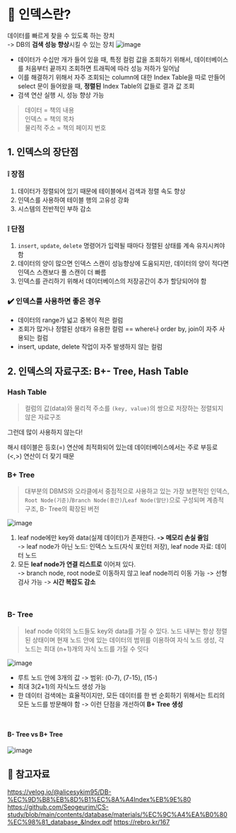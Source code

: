 # :bell: 인덱스란?
데이터를 빠르게 찾을 수 있도록 하는 장치<br>
-> DB의 **검색 성능 향상**시킬 수 있는 장치
![image](https://github.com/AucSuSu/CS-study/assets/75782242/95583edf-ed8a-47e9-b854-7b814cd14be6)

- 데이터가 수십만 개가 들어 있을 때, 특정 컬럼 값을 조회하기 위해서, 데이터베이스를 처음부터 끝까지 조회하면 트래픽에 따라 성능 저하가 일어남
- 이를 해결하기 위해서 자주 조회되는 column에 대한 Index Table을 따로 만들어 select 문이 들어왔을 때, **정렬된** Index Table의 값들로 결과 값 조회
- 검색 연산 실행 시, 성능 향상 가능

> 데이터 = 책의 내용<br>인덱스 = 책의 목차<br>물리적 주소 = 책의 페이지 번호




## 1. 인덱스의 장단점
### :grey_exclamation: 장점
1. 데이터가 정렬되어 있기 때문에 테이블에서 검색과 정렬 속도 향상
2. 인덱스를 사용하여 테이블 행의 고유성 강화
3. 시스템의 전반적인 부하 감소

### :grey_exclamation: 단점
1. `insert`, `update`, `delete` 명령어가 입력될 때마다 정렬된 상태를 계속 유지시켜야 함
2. 데이터의 양이 많으면 인덱스 스캔이 성능향상에 도움되지만, 데이터의 양이 적다면 인덱스 스캔보다 풀 스캔이 더 빠름
3. 인덱스를 관리하기 위해서 데이터베이스의 저장공간이 추가 할당되어야 함

### :heavy_check_mark: 인덱스를 사용하면 좋은 경우
- 데이터의 range가 넓고 중복이 적은 컬럼
- 조회가 많거나 정렬된 상태가 유용한 컬럼 == where나 order by, join이 자주 사용되는 컬럼
- insert, update, delete 작업이 자주 발생하지 않는 컬럼

## 2. 인덱스의 자료구조: B+- Tree, Hash Table
### Hash Table
> 컬럼의 값(data)와 물리적 주소를 `(key, value)`의 쌍으로 저장하는 정렬되지 않은 자료구조


그런데 많이 사용하지 않는다!


해시 테이블은 등호(=) 연산에 최적화되어 있는데 데이터베이스에서는 주로 부등로(<,>) 연산이 더 잦기 때문<br>
### B+ Tree
> 대부분의 DBMS와 오라클에서 중점적으로 사용하고 있는 가장 보편적인 인덱스, `Root Node(기준)`/`Branch Node(중간)`/`Leaf Node(말단)`으로 구성되며 계층적 구조, B- Tree의 확장된 버전


![image](https://github.com/AucSuSu/CS-study/assets/75782242/5ee707ef-ddf7-41b1-aab0-087df36716ef)



1. leaf node에만 key와 data(실제 데이터)가 존재한다. **-> 메모리 손실 줄임**<br>
   -> leaf node가 아닌 노드: 인덱스 노드(자식 포인터 저장), leaf node 자료: 데이터 노드
2. 모든 **leaf node가 연결 리스트로** 이어져 있다. <br>
    -> branch node, root node로 이동하지 않고 leaf node끼리 이동 가능 -> 선형 검사 가능 -> **시간 복잡도 감소**

<br>

### B- Tree
> leaf node 이외의 노드들도 key와 data를 가질 수 있다. 노드 내부는 항상 정렬된 상태이며 현재 노드 안에 있는 데이터의 범위를 이용하여 자식 노드 생성, 각 노드는 최대 (n+1)개의 자식 노드를 가질 수 잇다


![image](https://github.com/AucSuSu/CS-study/assets/75782242/5d4c0fad-dda4-4920-89a4-8710a0ce4147)

- 루트 노드 안에 3개의 값 -> 범위: (0-7), (7-15), (15-)
- 최대 3(2+1)의 자식노드 생성 가능
- 한 데이터 검색에는 효율적이지만, 모든 데이터를 한 번 순회하기 위해서는 트리의 모든 노드를 방문해야 함 -> 이런 단점을 개선하여 **B+ Tree 생성**
<br>



#### B- Tree vs B+ Tree
![image](https://github.com/AucSuSu/CS-study/assets/75782242/643541a3-55c7-46c2-a51b-0d91bdae944b)


## :pushpin: 참고자료
https://velog.io/@alicesykim95/DB-%EC%9D%B8%EB%8D%B1%EC%8A%A4Index%EB%9E%80
https://github.com/Seogeurim/CS-study/blob/main/contents/database/materials/%EC%9C%A4%EA%B0%80%EC%98%81_database_&Index.pdf
https://rebro.kr/167
